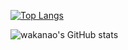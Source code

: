 

[![Top Langs](https://github-readme-stats.vercel.app/api/top-langs/?username=snjssk&layout=compact&langs_count=8&hide=html,css)](https://github.com/anuraghazra/github-readme-stats)

![wakanao's GitHub stats](https://github-readme-stats.vercel.app/api?username=naokiwakata&show_icons=true&hide=contribs&theme=radical)
